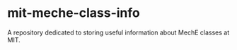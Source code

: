 # mit-meche-class-info
A repository dedicated to storing useful information about MechE classes at MIT.
